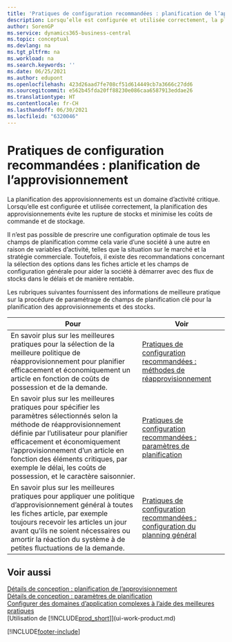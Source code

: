 ```yaml
---
title: 'Pratiques de configuration recommandées : planification de l’approvisionnement'
description: Lorsqu’elle est configurée et utilisée correctement, la planification des approvisionnements évite les rupture de stocks et minimise les coûts de commande et de stockage.
author: SorenGP
ms.service: dynamics365-business-central
ms.topic: conceptual
ms.devlang: na
ms.tgt_pltfrm: na
ms.workload: na
ms.search.keywords: ''
ms.date: 06/25/2021
ms.author: edupont
ms.openlocfilehash: 423d26aad7fe708cf51d614449cb7a3666c27dd6
ms.sourcegitcommit: e562b45fda20ff88230e086caa6587913eddae26
ms.translationtype: HT
ms.contentlocale: fr-CH
ms.lasthandoff: 06/30/2021
ms.locfileid: "6320046"
---
```

# <a name="setup-best-practices-supply-planning"></a>Pratiques de configuration recommandées : planification de l’approvisionnement
La planification des approvisionnements est un domaine d’activité critique. Lorsqu’elle est configurée et utilisée correctement, la planification des approvisionnements évite les rupture de stocks et minimise les coûts de commande et de stockage.  

 Il n’est pas possible de prescrire une configuration optimale de tous les champs de planification comme cela varie d’une société à une autre en raison de variables d’activité, telles que la situation sur le marché et la stratégie commerciale. Toutefois, il existe des recommandations concernant la sélection des options dans les fiches article et les champs de configuration générale pour aider la société à démarrer avec des flux de stocks dans le délais et de manière rentable.  

 Les rubriques suivantes fournissent des informations de meilleure pratique sur la procédure de paramétrage de champs de planification clé pour la planification des approvisionnements et des stocks.  

|**Pour**|**Voir**|  
|------------|-------------|  
|En savoir plus sur les meilleures pratiques pour la sélection de la meilleure politique de réapprovisionnement pour planifier efficacement et économiquement un article en fonction de coûts de possession et de la demande.|[Pratiques de configuration recommandées : méthodes de réapprovisionnement](setup-best-practices-reordering-policies.md)|  
|En savoir plus sur les meilleures pratiques pour spécifier les paramètres sélectionnés selon la méthode de réapprovisionnement définie par l’utilisateur pour planifier efficacement et économiquement l’approvisionnement d’un article en fonction des éléments critiques, par exemple le délai, les coûts de possession, et le caractère saisonnier.|[Pratiques de configuration recommandées : paramètres de planification](setup-best-practices-planning-parameters.md)|  
|En savoir plus sur les meilleures pratiques pour appliquer une politique d’approvisionnement général à toutes les fiches article, par exemple toujours recevoir les articles un jour avant qu’ils ne soient nécessaires ou amortir la réaction du système à de petites fluctuations de la demande.|[Pratiques de configuration recommandées : configuration du planning général](setup-best-practices-global-planning-setup.md)|  

## <a name="see-also"></a>Voir aussi  
 [Détails de conception : planification de l’approvisionnement](design-details-supply-planning.md)   
 [Détails de conception : paramètres de planification](design-details-planning-parameters.md)   
 [Configurer des domaines d’application complexes à l’aide des meilleures pratiques](set-up-complex-application-areas-using-best-practices.md)  
 [Utilisation de [!INCLUDE[prod_short](includes/prod_short.md)]](ui-work-product.md)


[!INCLUDE[footer-include](includes/footer-banner.md)]